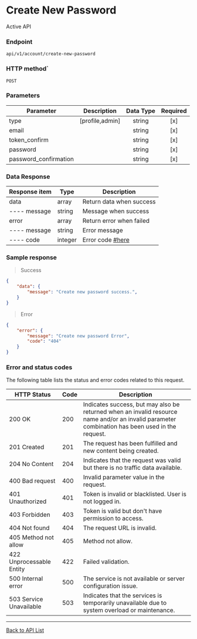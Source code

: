 # Create New Password

Active API

### Endpoint

`api/v1/account/create-new-password`

### HTTP method`

`POST`

### Parameters

| Parameter             | Description                                         | Data Type | Required |
| -----------           | ----------------------------------------------------| :-------: | :------: |
| type                  | [profile,admin]                                     |  string   |   [x]    |
| email                 |                                                     |  string   |   [x]    |
| token_confirm         |                                                     |  string   |   [x]    |
| password              |                                                     |  string   |   [x]    |
| password_confirmation |                                                     |  string   |   [x]    |

### Data Response

| Response item | Type    | Description                                  |
| ------------- | ------- | -------------------------------------------- |
| data          | array   | Return data when success                     |
| ---- message  | string  | Message when success                         |
| error         | array   | Return error when failed                     |
| ---- message  | string  | Error message                                |
| ---- code     | integer | Error code  [#here](#error-and-status-codes) |


### Sample response

> Success

```json
{
    "data": {
        "message": "Create new password success.",
    }
}
```

> Error

```json
{
    "error": {
        "message": "Create new password Error",
        "code": "404"
    }
}
```

### Error and status codes

The following table lists the status and error codes related to this request.

| HTTP Status              | Code | Description                                                  |
| ------------------------ | ---- | ------------------------------------------------------------ |
| 200 OK                   | 200  | Indicates success, but may also be returned when an invalid resource name and/or an invalid parameter combination has been used in the request. |
| 201 Created              | 201  | The request has been fulfilled and new content   being created. |
| 204 No Content           | 204  | Indicates that the request was valid but there   is no traffic data available. |
| 400 Bad request          | 400  | Invalid parameter value in the request.                      |
| 401 Unauthorized         | 401  | Token is invalid or blacklisted. User is not   logged in.    |
| 403 Forbidden            | 403  | Token is valid but don't have permission to   access.        |
| 404 Not found            | 404  | The request URL is invalid.                                  |
| 405 Method not allow     | 405  | Method not allow.                                            |
| 422 Unprocessable Entity | 422  | Failed validation.                                           |
| 500 Internal error       | 500  | The service is not available or server   configuration issue. |
| 503 Service Unavailable  | 503  | Indicates that the services is temporarily   unavailable due to system overload or maintenance. |

------

[Back to API List](README.md)